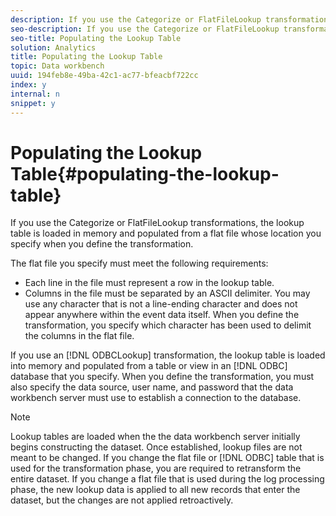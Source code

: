 ```yaml
---
description: If you use the Categorize or FlatFileLookup transformations, the lookup table is loaded in memory and populated from a flat file whose location you specify when you define the transformation.
seo-description: If you use the Categorize or FlatFileLookup transformations, the lookup table is loaded in memory and populated from a flat file whose location you specify when you define the transformation.
seo-title: Populating the Lookup Table
solution: Analytics
title: Populating the Lookup Table
topic: Data workbench
uuid: 194feb8e-49ba-42c1-ac77-bfeacbf722cc
index: y
internal: n
snippet: y
---
```


# Populating the Lookup Table{#populating-the-lookup-table}

If you use the Categorize or FlatFileLookup transformations, the lookup table is loaded in memory and populated from a flat file whose location you specify when you define the transformation.

The flat file you specify must meet the following requirements:

* Each line in the file must represent a row in the lookup table. 
* Columns in the file must be separated by an ASCII delimiter. You may use any character that is not a line-ending character and does not appear anywhere within the event data itself. When you define the transformation, you specify which character has been used to delimit the columns in the flat file.

If you use an [!DNL ODBCLookup] transformation, the lookup table is loaded into memory and populated from a table or view in an [!DNL ODBC] database that you specify. When you define the transformation, you must also specify the data source, user name, and password that the data workbench server must use to establish a connection to the database.

>[!NOTE]
>
>Lookup tables are loaded when the the data workbench server initially begins constructing the dataset. Once established, lookup files are not meant to be changed. If you change the flat file or [!DNL ODBC] table that is used for the transformation phase, you are required to retransform the entire dataset. If you change a flat file that is used during the log processing phase, the new lookup data is applied to all new records that enter the dataset, but the changes are not applied retroactively.

